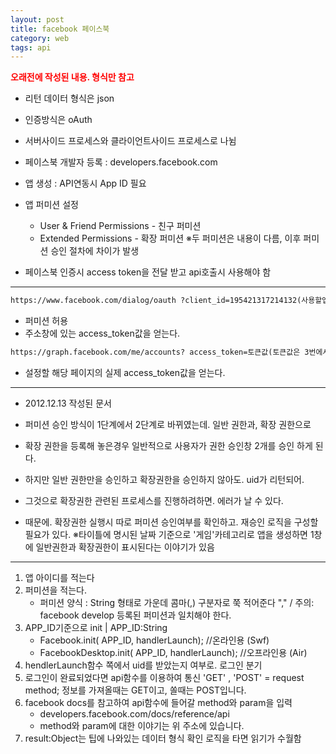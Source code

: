 ```yaml
---
layout: post
title: facebook 페이스북
category: web
tags: api 
---
```


<b style="color:red">오래전에 작성된 내용. 형식만 참고</b>
* 리턴 데이터 형식은 json
* 인증방식은 oAuth
* 서버사이드 프로세스와 클라이언트사이드 프로세스로 나뉨

* 페이스북 개발자 등록 : developers.facebook.com
* 앱 생성 : API연동시 App ID 필요
* 앱 퍼미션 설정
    * User & Friend Permissions - 친구 퍼미션
    * Extended Permissions - 확장 퍼미션
※두 퍼미션은 내용이 다름, 이후 퍼미션 승인 절차에 차이가 발생
* 페이스북 인증시 access token을 전달 받고 api호출시 사용해야 함

---

```html
https://www.facebook.com/dialog/oauth ?client_id=195421317214132(사용할앱ID)&redirect_uri=(앱등록페이지URL)&scope=manage_pages,offline_access,publish_stream&response_type=token
```

* 퍼미션 허용
* 주소창에 있는 access_token값을 얻는다.

```html
https://graph.facebook.com/me/accounts? access_token=토큰값(토큰값은 3번에서 적은 값)
```

* 설정할 해당 페이지의 실제 access_token값을 얻는다.

---

* 2012.12.13 작성된 문서
* 퍼미션 승인 방식이 1단계에서 2단계로 바뀌였는데. 일반 권한과, 확장 권한으로
* 확장 권한을 등록해 놓은경우 일반적으로 사용자가 권한 승인창 2개를 승인 하게 된다.
* 하지만 일반 권한만을 승인하고 확장권한을 승인하지 않아도. uid가 리턴되어.
* 그것으로 확장권한 관련된 프로세스를 진행하려하면. 에러가 날 수 있다.

* 때문에. 확장권한 실행시 따로 퍼미션 승인여부를 확인하고. 재승인 로직을 구성할 필요가 있다.
※타이틀에 명시된 날짜 기준으로 '게임'카테고리로 앱을 생성하면 1창에 일반권한과 확장권한이 표시된다는 이야기가 있음

---

1. 앱 아이디를 적는다
2. 퍼미션을 적는다.
    * 퍼미션 양식 : String 형태로 가운데 콤마(,) 구분자로 쭉 적어준다 "," / 주의: facebook develop 등록된 퍼미션과 일치해야 한다.
3. APP_ID기준으로 init | APP_ID:String
    * Facebook.init( APP_ID, handlerLaunch); //온라인용 (Swf)
    * FacebookDesktop.init( APP_ID, handlerLaunch); //오프라인용 (Air)
4. hendlerLaunch함수 쪽에서 uid를 받았는지 여부로. 로그인 분기
5. 로그인이 완료되었다면 api함수를 이용하여 통신 'GET' , 'POST' = request method; 정보를 가져올때는 GET이고, 쏠때는 POST입니다.
6. facebook docs를 참고하여 api함수에 들어갈 method와 param을 입력 
    * developers.facebook.com/docs/reference/api 
    * method와 param에 대한 이야기는 위 주소에 있습니다.
7. result:Object는 팁에 나와있는 데이터 형식 확인 로직을 타면 읽기가 수월함

